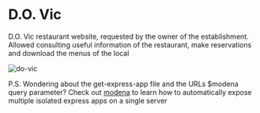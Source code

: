 # D.O. Vic

D.O. Vic restaurant website, requested by the owner of the establishment. Allowed consulting useful information of the restaurant, make reservations and download the menus of the local

![do-vic](https://user-images.githubusercontent.com/7153987/59197523-d0233d80-8b91-11e9-8e56-10944deabd27.JPG)

P.S. Wondering about the get-express-app file and the URLs \$modena query parameter? Check out [modena](https://github.com/capelski/modena-v2) to learn how to automatically expose multiple isolated express apps on a single server
